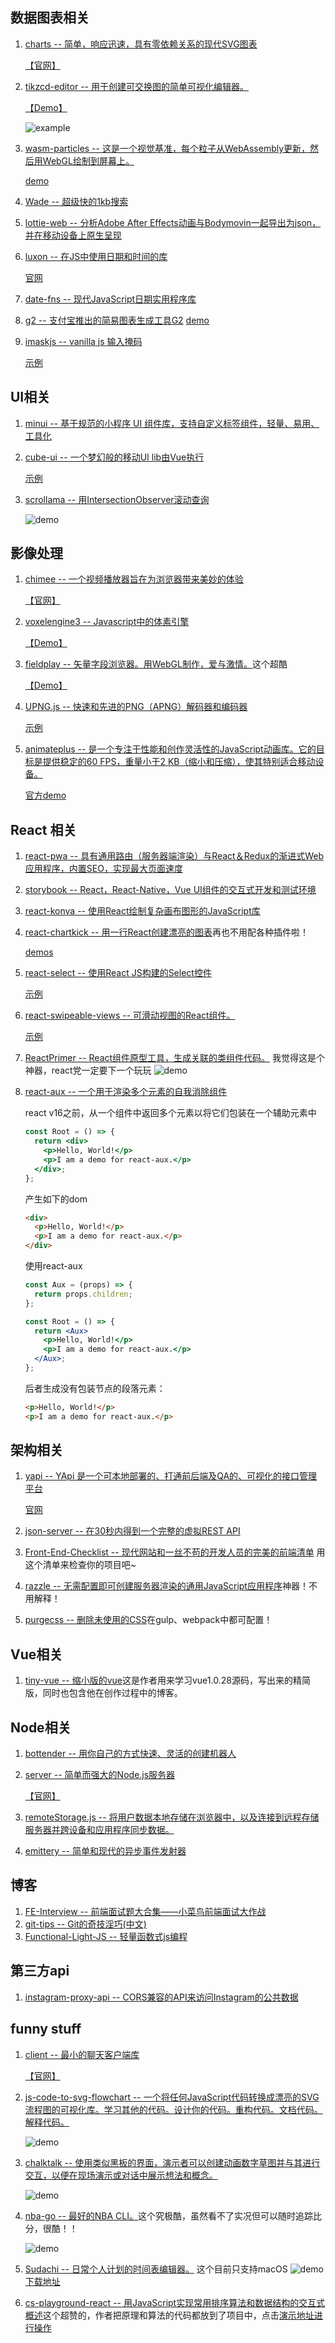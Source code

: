 ## 数据图表相关
1. [charts -- 简单，响应迅速，具有零依赖关系的现代SVG图表](https://github.com/frappe/charts)

    [【官网】](https://frappe.github.io/charts/)
2. [tikzcd-editor -- 用于创建可交换图的简单可视化编辑器。](https://github.com/yishn/tikzcd-editor)
    
    [【Demo】](http://tikzcd.yichuanshen.de/)
    
    ![example](https://github.com/yishn/tikzcd-editor/raw/master/screenshot.png)
3. [wasm-particles -- 这是一个视觉基准，每个粒子从WebAssembly更新，然后用WebGL绘制到屏幕上。](https://github.com/maierfelix/wasm-particles)
    
    [demo](https://maierfelix.github.io/wasm-particles/static/)
4. [Wade -- 超级快的1kb搜索](https://github.com/kbrsh/wade)
5. [lottie-web -- 分析Adobe After Effects动画与Bodymovin一起导出为json，并在移动设备上原生呈现](https://github.com/airbnb/lottie-web)
6. [luxon -- 在JS中使用日期和时间的库](https://github.com/moment/luxon)
    
    [官网](https://moment.github.io/luxon/)
7. [date-fns -- 现代JavaScript日期实用程序库](https://github.com/date-fns/date-fns)
8. [g2 -- 支付宝推出的简易图表生成工具G2](https://github.com/antvis/g2)
    [demo](https://antv.alipay.com/zh-cn/g2/3.x/demo/index.html)
9. [imaskjs -- vanilla js 输入掩码](https://github.com/uNmAnNeR/imaskjs)

    [示例](https://unmanner.github.io/imaskjs/)
## UI相关
1. [minui -- 基于规范的小程序 UI 组件库，支持自定义标签组件，轻量、易用、工具化](https://github.com/meili/minui)
2. [cube-ui -- 一个梦幻般的移动UI lib由Vue执行](https://github.com/didi/cube-ui)
    
    [示例](https://didi.github.io/cube-ui/#/zh-CN/example)
3. [scrollama -- 用IntersectionObserver滚动查询](https://github.com/russellgoldenberg/scrollama)
    
    ![demo](https://camo.githubusercontent.com/aa9e9b52e8110a75664433dd6361bc47fccdef19/68747470733a2f2f7468756d62732e6766796361742e636f6d2f4665617266756c486f744172616269616e6f7279782d73697a655f726573747269637465642e676966)
## 影像处理
1. [chimee -- 一个视频播放器旨在为浏览器带来美妙的体验](https://github.com/Chimeejs/chimee)

    [【官网】](http://chimee.org/)
2. [voxelengine3 -- Javascript中的体素引擎](https://github.com/Lallassu/voxelengine3)
    
    [【Demo】](http://qake.se/demo2)
3. [fieldplay -- 矢量字段浏览器。用WebGL制作，爱与激情。](https://github.com/anvaka/fieldplay)这个超酷
    
    [【Demo】](https://anvaka.github.io/fieldplay/#?dt=0.01&fo=0.998&dp=0.009&cm=1&cx=0.00004999999999988347&cy=0&w=8.5399&h=8.5399)
4. [UPNG.js -- 快速和先进的PNG（APNG）解码器和编码器](https://github.com/photopea/UPNG.js)
    
    [示例](https://blog.photopea.com/png-minifier-inside-photopea.html#examples)
5. [animateplus -- 是一个专注于性能和创作灵活性的JavaScript动画库。它的目标是提供稳定的60 FPS，重量小于2 KB（缩小和压缩），使其特别适合移动设备。](https://github.com/bendc/animateplus)
    
   [官方demo](http://animateplus.com/examples/getting-started/)
## React 相关
1. [react-pwa -- 具有通用路由（服务器端渲染）与React＆Redux的渐进式Web应用程序，内置SEO，实现最大页面速度](https://github.com/Atyantik/react-pwa)
2. [storybook -- React，React-Native，Vue UI组件的交互式开发和测试环境](https://github.com/storybooks/storybook)
3. [react-konva -- 使用React绘制复杂画布图形的JavaScript库](https://github.com/lavrton/react-konva)
4. [react-chartkick -- 用一行React创建漂亮的图表](https://github.com/ankane/react-chartkick)再也不用配各种插件啦！
    
    [demos](https://ankane.github.io/chartkick.js/examples/)
5. [react-select -- 使用React JS构建的Select控件](https://github.com/JedWatson/react-select)
    
    [示例](http://jedwatson.github.io/react-select/)
6. [react-swipeable-views -- 可滑动视图的React组件。](https://github.com/oliviertassinari/react-swipeable-views)
    
    [示例](https://react-swipeable-views.com/demos/demos/)
7. [ReactPrimer -- React组件原型工具，生成关联的类组件代码。](https://github.com/ReactPrimer/ReactPrimer)
    我觉得这是个神器，react党一定要下一个玩玩
    ![demo](https://github.com/ReactPrimer/ReactPrimer/raw/master/assets/demo/demo_15mb.gif)
8. [react-aux -- 一个用于渲染多个元素的自我消除组件](https://github.com/gajus/react-aux)

    react v16之前，从一个组件中返回多个元素以将它们包装在一个辅助元素中
    ```jsx
    const Root = () => {
      return <div>
        <p>Hello, World!</p>
        <p>I am a demo for react-aux.</p>
      </div>;
    };
    ```
    产生如下的dom
    ```html
    <div>
      <p>Hello, World!</p>
      <p>I am a demo for react-aux.</p>
    </div>
    ```
    使用react-aux
    
    ```jsx
    const Aux = (props) => {
      return props.children;
    };
    
    const Root = () => {
      return <Aux>
        <p>Hello, World!</p>
        <p>I am a demo for react-aux.</p>
      </Aux>;
    };
    ```
    
    后者生成没有包装节点的段落元素：
    
    ```html
    <p>Hello, World!</p>
    <p>I am a demo for react-aux.</p>
    ```
## 架构相关
1. [yapi -- YApi 是一个可本地部署的、打通前后端及QA的、可视化的接口管理平台](https://github.com/YMFE/yapi)

    [官网](https://yapi.ymfe.org)
2. [json-server -- 在30秒内得到一个完整的虚拟REST API](https://github.com/typicode/json-server)
3. [Front-End-Checklist -- 现代网站和一丝不苟的开发人员的完美的前端清单](https://github.com/thedaviddias/Front-End-Checklist#javascript)
    用这个清单来检查你的项目吧~
4. [razzle -- 无需配置即可创建服务器渲染的通用JavaScript应用程序](https://github.com/jaredpalmer/razzle)神器！不用解释！
5. [purgecss -- 删除未使用的CSS](https://github.com/FullHuman/purgecss)在gulp、webpack中都可配置！
## Vue相关
1. [tiny-vue -- 缩小版的vue](https://github.com/lihongxun945/tiny-vue)这是作者用来学习vue1.0.28源码，写出来的精简版，同时也包含他在创作过程中的博客。
## Node相关
1. [bottender -- 用你自己的方式快速、灵活的创建机器人](https://github.com/Yoctol/bottender)
2. [server -- 简单而强大的Node.js服务器](https://github.com/franciscop/server)

    [【官网】](https://serverjs.io/)
3. [remoteStorage.js -- 将用户数据本地存储在浏览器中，以及连接到远程存储服务器并跨设备和应用程序同步数据。](https://github.com/remotestorage/remotestorage.js)
4. [emittery -- 简单和现代的异步事件发射器](https://github.com/sindresorhus/emittery)
## 博客
1. [FE-Interview -- 前端面试题大合集——小菜鸟前端面试大作战](https://github.com/huruji/FE-Interview)
2. [git-tips -- Git的奇技淫巧(中文)](https://github.com/521xueweihan/git-tips)
3. [Functional-Light-JS -- 轻量函数式js编程](https://github.com/getify/Functional-Light-JS)
## 第三方api
1. [instagram-proxy-api -- CORS兼容的API来访问Instagram的公共数据](https://github.com/whizzzkid/instagram-proxy-api)
## funny stuff
1. [client -- 最小的聊天客户端库](https://github.com/minimalchat/client)
    
    [【官网】](https://minimal.chat)
2. [js-code-to-svg-flowchart -- 一个将任何JavaScript代码转换成漂亮的SVG流程图的可视化库。学习其他的代码。设计你的代码。重构代码。文档代码。解释代码。](https://github.com/Bogdan-Lyashenko/js-code-to-svg-flowchart)
    
    ![demo](https://github.com/Bogdan-Lyashenko/js-code-to-svg-flowchart/raw/master/docs/live-editor/demo.gif)
3. [chalktalk -- 使用类似黑板的界面，演示者可以创建动画数字草图并与其进行交互，以便在现场演示或对话中展示想法和概念。](https://github.com/kenperlin/chalktalk)

    ![demo](https://github.com/kenperlin/chalktalk/raw/master/readme_images/Pendulum.gif)
4. [nba-go -- 最好的NBA CLI。](https://github.com/xxhomey19/nba-go#check-schedule)这个究极酷，虽然看不了实况但可以随时追踪比分，很酷！！

    ![demo](https://user-images.githubusercontent.com/12113222/32413795-0e7d75c2-c254-11e7-8a77-eeabed3c11f2.gif)
5. [ Sudachi -- 日常个人计划的时间表编辑器。](https://github.com/kato1628/Sudachi) 这个目前只支持macOS
    ![demo](https://cloud.githubusercontent.com/assets/1551828/26352500/0518ccd2-3ff7-11e7-8dc7-fbb6954cc5a6.gif)
    [下载地址](http://sudachi.io/)
6. [cs-playground-react -- 用JavaScript实现常用排序算法和数据结构的交互式概述](https://github.com/no-stack-dub-sack/cs-playground-react)这个超赞的，作者把原理和算法的代码都放到了项目中，点击[演示地址进行操作](http://cs-playground-react.surge.sh/)